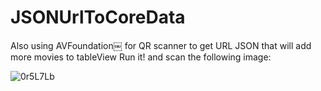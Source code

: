 # JSONUrlToCoreData
Also using AVFoundation￼ for QR scanner to get URL JSON that will add more movies to tableView
Run it! and scan the following image:

![0r5L7Lb](https://user-images.githubusercontent.com/46203312/54712313-a3442900-4b54-11e9-84fa-94d3851cf5cf.png)
